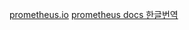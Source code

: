 [prometheus.io](https://prometheus.io/docs/introduction/overview/)
[prometheus docs 한글번역](https://godekdls.github.io/Prometheus/contents/)